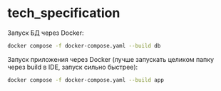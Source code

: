 # tech_specification

Запуск БД через Docker:
```bash
docker compose -f docker-compose.yaml --build db
```

Запуск приложения через Docker (лучше запускать целиком папку через build в IDE, запуск сильно быстрее):
```bash
docker compose -f docker-compose.yaml --build app
```